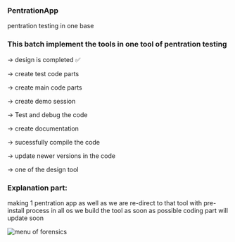 ### PentrationApp
pentration testing in one base


### This batch implement the tools in one tool of pentration testing 

-> design is completed ✅

-> create test code parts

-> create main code parts 

-> create demo session

-> Test and debug the code

-> create documentation

-> sucessfully compile the code

-> update newer versions in the code

-> one of the design tool

### Explanation part:

making 1 pentration app as well as we are re-direct to that tool with pre-install process in all os we build the tool as soon as possible
coding part will update soon


![menu of forensics](https://user-images.githubusercontent.com/81065703/208831898-60864167-4f58-4c18-96bd-cf01e1533ebb.png)
